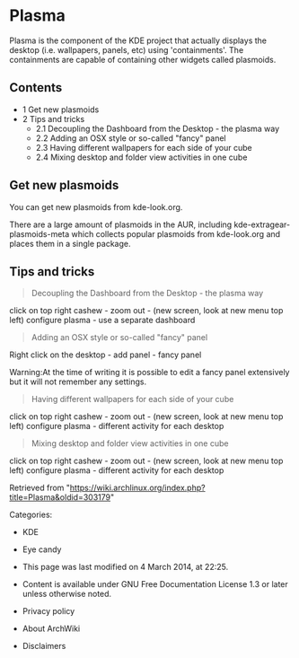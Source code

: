 Plasma
======

Plasma is the component of the KDE project that actually displays the
desktop (i.e. wallpapers, panels, etc) using 'containments'. The
containments are capable of containing other widgets called plasmoids.

Contents
--------

-   1 Get new plasmoids
-   2 Tips and tricks
    -   2.1 Decoupling the Dashboard from the Desktop - the plasma way
    -   2.2 Adding an OSX style or so-called "fancy" panel
    -   2.3 Having different wallpapers for each side of your cube
    -   2.4 Mixing desktop and folder view activities in one cube

Get new plasmoids
-----------------

You can get new plasmoids from kde-look.org.

There are a large amount of plasmoids in the AUR, including
kde-extragear-plasmoids-meta which collects popular plasmoids from
kde-look.org and places them in a single package.

Tips and tricks
---------------

> Decoupling the Dashboard from the Desktop - the plasma way

click on top right cashew - zoom out - (new screen, look at new menu top
left) configure plasma - use a separate dashboard

> Adding an OSX style or so-called "fancy" panel

Right click on the desktop - add panel - fancy panel

Warning:At the time of writing it is possible to edit a fancy panel
extensively but it will not remember any settings.

> Having different wallpapers for each side of your cube

click on top right cashew - zoom out - (new screen, look at new menu top
left) configure plasma - different activity for each desktop

> Mixing desktop and folder view activities in one cube

click on top right cashew - zoom out - (new screen, look at new menu top
left) configure plasma - different activity for each desktop

Retrieved from
"https://wiki.archlinux.org/index.php?title=Plasma&oldid=303179"

Categories:

-   KDE
-   Eye candy

-   This page was last modified on 4 March 2014, at 22:25.
-   Content is available under GNU Free Documentation License 1.3 or
    later unless otherwise noted.
-   Privacy policy
-   About ArchWiki
-   Disclaimers
